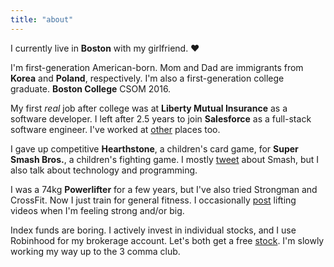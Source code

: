 ```yaml
---
title: "about"
---
```


I currently live in **Boston** with my girlfriend. ♥️

I'm first-generation American-born. Mom and Dad are immigrants from **Korea** and **Poland**, respectively. I'm also a first-generation college graduate. **Boston College** CSOM 2016.

My first *real* job after college was at **Liberty Mutual Insurance** as a software developer. I left after 2.5 years to join **Salesforce** as a full-stack software engineer. I've worked at [other](https://www.linkedin.com/in/jasonkovalski) places too.

I gave up competitive **Hearthstone**, a children's card game, for **Super Smash Bros.**, a children's fighting game. I mostly [tweet](https://twitter.com/grim_ssbu) about Smash, but I also talk about technology and programming.


I was a 74kg **Powerlifter** for a few years, but I've also tried Strongman and CrossFit. Now I just train for general fitness. I occasionally [post](https://www.instagram.com/jk1.618/) lifting videos when I'm feeling strong and/or big.

Index funds are boring. I actively invest in individual stocks, and I use Robinhood for my brokerage account. Let's both get a free [stock](https://join.robinhood.com/jasonk687). I'm slowly working my way up to the 3 comma club.